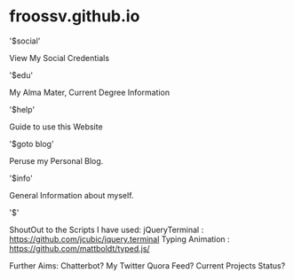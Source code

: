 # froossv.github.io

'$social'

  View My Social Credentials

'$edu'

  My Alma Mater, Current Degree Information

'$help'

  Guide to use this Website

'$goto blog'

  Peruse my Personal Blog.

'$info'

  General Information about myself.

'$<more fun stuff for you to find>'

ShoutOut to the Scripts I have used:
  jQueryTerminal : https://github.com/jcubic/jquery.terminal
  Typing Animation : https://github.com/mattboldt/typed.js/


Further Aims:
  Chatterbot? My Twitter Quora Feed? Current Projects Status?
